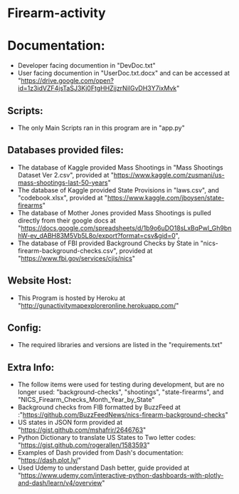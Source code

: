 # Firearm-activity
# Documentation:
* Developer facing documention in "DevDoc.txt"
* User facing documention in "UserDoc.txt.docx" and can be accessed at "https://drive.google.com/open?id=1z3idVZF4jsTaSJ3Kj0FtgHHZjjzrNilGvDH3Y7ixMvk"
## Scripts:
* The only Main Scripts ran in this program are in "app.py"
## Databases provided files:
* The database of Kaggle provided Mass Shootings in "Mass Shootings Dataset Ver 2.csv", provided at "https://www.kaggle.com/zusmani/us-mass-shootings-last-50-years"
* The database of Kaggle provided State Provisions in "laws.csv", and "codebook.xlsx", provided at "https://www.kaggle.com/jboysen/state-firearms"
* The database of Mother Jones provided Mass Shootings is pulled directly from their google docs at "https://docs.google.com/spreadsheets/d/1b9o6uDO18sLxBqPwl_Gh9bnhW-ev_dABH83M5Vb5L8o/export?format=csv&gid=0",
* The database of FBI provided Background Checks by State in "nics-firearm-background-checks.csv", provided at "https://www.fbi.gov/services/cjis/nics"
## Website Host:
* This Program is hosted by Heroku at "http://gunactivitymapexploreronline.herokuapp.com/"
## Config:
* The required libraries and versions are listed in the "requirements.txt"
## Extra Info:
* The follow items were used for testing during development, but are no longer used: "background-checks", "shootings", "state-firearms", and "NICS_Firearm_Checks_Month_Year_by_State"
* Background checks from FIB formatted by BuzzFeed at :"https://github.com/BuzzFeedNews/nics-firearm-background-checks"
* US states in JSON form provided at "https://gist.github.com/mshafrir/2646763"
* Python Dictionary to translate US States to Two letter codes: "https://gist.github.com/rogerallen/1583593"
* Examples of Dash provided from Dash's documentation: "https://dash.plot.ly/"
* Used Udemy to understand Dash better, guide provided at "https://www.udemy.com/interactive-python-dashboards-with-plotly-and-dash/learn/v4/overview"
